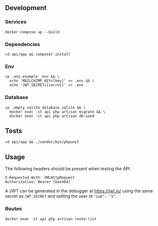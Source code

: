 ## Development

### Services

```
docker-compose up --build
```

### Dependencies

```
cd api/app && composer install
```

### Env

```
cp .env.example .env && \
  echo 'MAILCHIMP_KEY=[key]' >> .env && \
  echo 'JWT_SECRET=[secret]' >> .env
```

### Database

```
cp .empty.sqlite database.sqlite && \
  docker exec -it api php artisan migrate && \
  docker exec -it api php artisan db:seed
```

## Tests

```
cd api/app && ./vendor/bin/phpunit
```

## Usage

The following headers should be present when testing the API.

```
X-Requested-With: XMLHttpRequest
Authorization: Bearer [base64]
```

A JWT can be generated in the debugger at https://jwt.io/ using the same secret as `JWT_SECRET` and setting the user id `"sub": "1"`.

### Routes

```
docker exec -it api php artisan route:list
```
